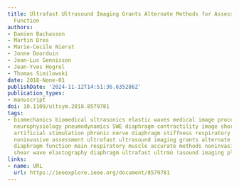 ```yaml
---
title: Ultrafast Ultrasound Imaging Grants Alternate Methods for Assessing Diaphragm
  Function
authors:
- Damien Bachasson
- Martin Dres
- Marie-Cecile Nierat
- Jonne Doorduin
- Jean-Luc Gennisson
- Jean-Yves Hogrel
- Thomas Similowski
date: 2018-None-01
publishDate: '2024-11-12T14:51:36.635286Z'
publication_types:
- manuscript
doi: 10.1109/ultsym.2018.8579781
tags:
- biomechanics biomedical ultrasonics elastic waves medical image processing muscle
  neurophysiology pneumodynamics SWE diaphragm contractility image short responses
  artificial stimulation phrenic nerve diaphragm stiffness respiratory maneuvers PWI
  noninvasive assessment ultrafast ultrasound imaging grants alternate methods assessing
  diaphragm function main respiratory muscle accurate methods noninvasive methods
  shear wave elastography diaphragm ultrafast ultrmú !asound imaging plane wave imaging
links:
- name: URL
  url: https://ieeexplore.ieee.org/document/8579781
---
```

